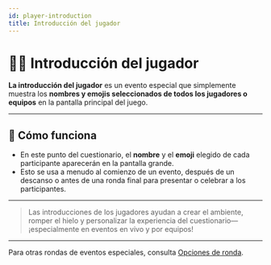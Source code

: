 ```yaml
---
id: player-introduction
title: Introducción del jugador
---
```


# 🙋‍♂️ Introducción del jugador

**La introducción del jugador** es un evento especial que simplemente muestra los **nombres y emojis seleccionados de todos los jugadores o equipos** en la pantalla principal del juego.

---

## 📝 Cómo funciona

- En este punto del cuestionario, el **nombre** y el **emoji** elegido de cada participante aparecerán en la pantalla grande.
- Esto se usa a menudo al comienzo de un evento, después de un descanso o antes de una ronda final para presentar o celebrar a los participantes.

---

> Las introducciones de los jugadores ayudan a crear el ambiente, romper el hielo y personalizar la experiencia del cuestionario—¡especialmente en eventos en vivo y por equipos!

---

Para otras rondas de eventos especiales, consulta [Opciones de ronda](../editor/008-round-options.md).
